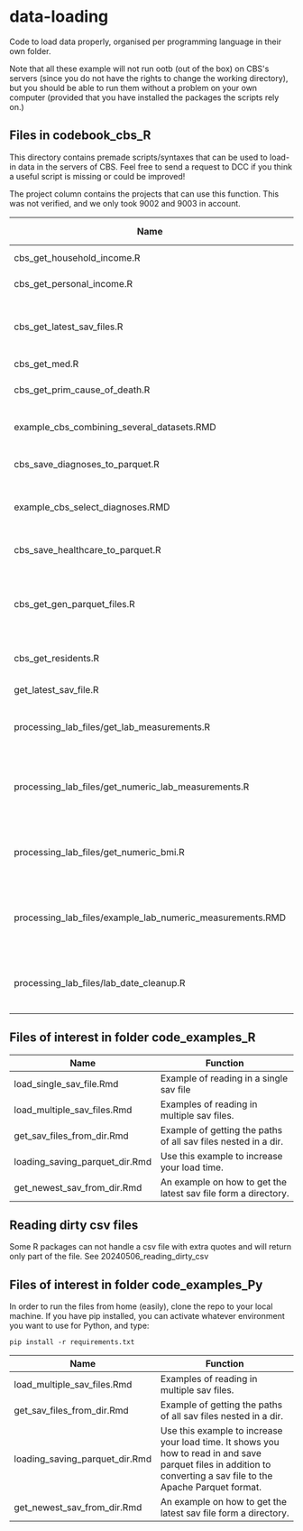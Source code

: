 # data-loading
Code to load data properly, organised per programming language in their own folder.

Note that all these example will not run ootb (out of the box) on CBS's servers (since you do not have the rights to change the working directory), but you should be able to run them without a problem on your own computer (provided that you have installed the packages the scripts rely on.)

## Files in codebook_cbs_R
This directory contains premade scripts/syntaxes that can be used to load-in data in the servers of CBS. Feel free to send a request to DCC if you think a useful script is missing or could be improved!

The project column contains the projects that can use this function. This was not verified, and we only took 9002 and 9003 in account.

| Name | Function | CBS-Project |
|------|----------|---------|
| cbs_get_household_income.R | Get the household income | 9002 |
| cbs_get_personal_income.R | Get personal income income | 9002 |
| cbs_get_latest_sav_files.R | Get the latest sav files from one or multiple folders while also taking into account the different years. | all |
| cbs_get_med.R | Get data on medication | all |
| cbs_get_prim_cause_of_death.R | An example on how to deal with multiple data sets. | 9002 & 9003 |
| example_cbs_combining_several_datasets.RMD | Get the primary cause of death. | 9002 & 9003 |
| cbs_save_diagnoses_to_parquet.R | Generate parquet files from the VEKTIS data on diagnoses. | all |
| example_cbs_select_diagnoses.RMD | example how to efficiently select patients with medical conditions of interest | all |
| cbs_save_healthcare_to_parquet.R | Generate parquet files with the healthcare costs from VEKTIS | all |
| cbs_get_gen_parquet_files.R | Function that allows you to read in either the healthcare costs or diagnoses parquet files as generated by the 2 functions above | all |
| cbs_get_residents.R | Get all residents for all years for municipalities of interest | 9002 & 9003 |
| get_latest_sav_file.R | Get the latest sav file from a folder | all |
| processing_lab_files/get_lab_measurements.R | file that converts that gets data from LAB files (RDS) based on certain dWCIAnumbers | 9002 |
| processing_lab_files/get_numeric_lab_measurements.R | File that cleans up the data for a given dWCIAnumber and converts them to numeric. Do adapt this to your needs. | 9002 |
| processing_lab_files/get_numeric_bmi.R | A method of retrieving the BMI from the data that also calculates it from available data on height and weight | 9002 |
| processing_lab_files/example_lab_numeric_measurements.RMD | an example on how to get numeric lab measurements. This uses get_lab_measurements.R and get_numeric_bmi.R | 9002 |
| processing_lab_files/lab_date_cleanup.R | Function that gets the actual starting and ending date for the patient population in the GP data | 9002 | 


## Files of interest in folder code_examples_R
| Name | Function |
|------|----------|
| load_single_sav_file.Rmd | Example of reading in a single sav file |
| load_multiple_sav_files.Rmd | Examples of reading in multiple sav files. |
| get_sav_files_from_dir.Rmd | Example of getting the paths of all sav files nested in a dir. |
| loading_saving_parquet_dir.Rmd | Use this example to increase your load time. |
 get_newest_sav_from_dir.Rmd | An example on how to get the latest sav file form a directory. |


## Reading dirty csv files
Some R packages can not handle a csv file with extra quotes and will return only part of the file. See 20240506_reading_dirty_csv

## Files of interest in folder code_examples_Py
In order to run the files from home (easily), clone the repo to your local machine. If you have pip installed, you can activate whatever environment you want to use for Python, and type:

```
pip install -r requirements.txt
```

| Name | Function |
|------|----------|
| load_multiple_sav_files.Rmd | Examples of reading in multiple sav files. |
| get_sav_files_from_dir.Rmd | Example of getting the paths of all sav files nested in a dir. |
| loading_saving_parquet_dir.Rmd | Use this example to increase your load time. It shows you how to read in and save parquet files in addition to converting a sav file to the Apache Parquet format. |
| get_newest_sav_from_dir.Rmd | An example on how to get the latest sav file form a directory. |